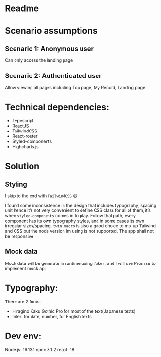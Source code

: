 
# Readme

# Scenario assumptions

## Scenario 1: Anonymous user

Can only access the landing page

## Scenario 2: Authenticated user

Allow viewing all pages including Top page, My Record, Landing page

# Technical dependencies:
- Typescript
- ReactJS
- TailwindCSS
- React-router
- Styled-components
- Highcharts.js

# Solution
## Styling
I skip to the end with `TailwindCSS` 😄

I found some inconsistence in the design that includes typography, spacing unit hence it’s not very convenient  to define CSS class for all of them, it’s when `styled-components` comes in to play. Follow that path, every component has its own typography styles, and in some cases its own irregular sizes/spacing. `twin.macro` is also a good choice to mix up Tailwind and CSS but the node version Im using is not supported.
The app shall not be responsive

## Mock data
Mock data will be generate in runtime using `faker`, and I will use Promise to implement mock api

# Typography:
There are 2 fonts: 
- Hiragino Kaku Gothic Pro for most of the text(Japanese texts)
- Inter: for date, number, for English texts

# Dev env:
Node.js: 16.13.1
npm: 8.1.2
react: 18